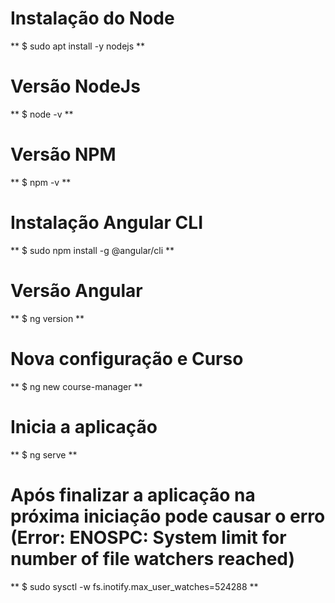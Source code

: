# Instalação do Node
** $ sudo apt install -y nodejs **

# Versão NodeJs
** $ node -v **

# Versão NPM
** $ npm -v **

# Instalação Angular CLI
** $ sudo npm install -g @angular/cli **

# Versão Angular
** $ ng version **

# Nova configuração e Curso
** $ ng new course-manager **

# Inicia a aplicação
** $ ng serve **

# Após finalizar a aplicação na próxima iniciação pode causar o erro (Error: ENOSPC: System limit for number of file watchers reached)
** $ sudo sysctl -w fs.inotify.max_user_watches=524288 **